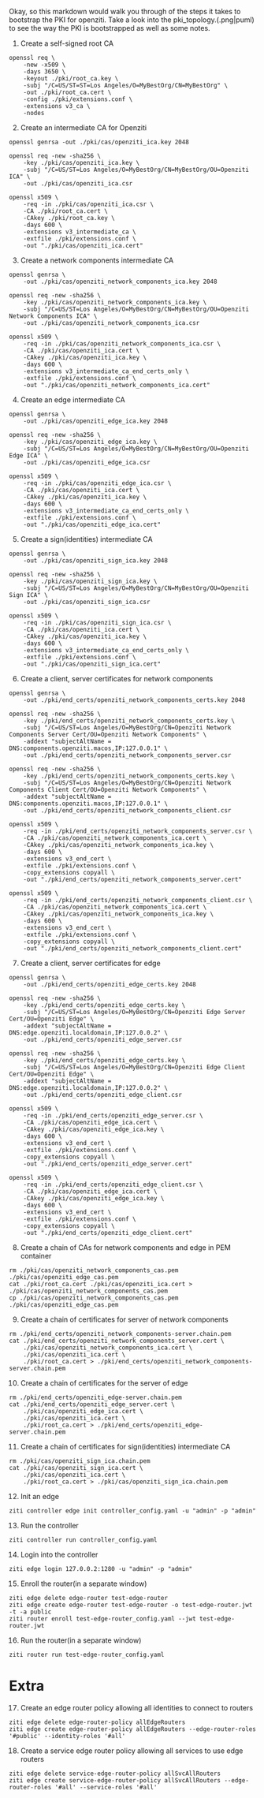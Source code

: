 Okay, so this markdown would walk you through of the steps it takes to bootstrap the PKI for openziti.
Take a look into the pki_topology.(.png|puml) to see the way the PKI is bootstrapped as well as some notes.

1. Create a self-signed root CA
```
openssl req \
    -new -x509 \
    -days 3650 \
    -keyout ./pki/root_ca.key \
    -subj "/C=US/ST=ST=Los Angeles/O=MyBestOrg/CN=MyBestOrg" \
    -out ./pki/root_ca.cert \
    -config ./pki/extensions.conf \
    -extensions v3_ca \
    -nodes
```
2. Create an intermediate CA for Openziti
```
openssl genrsa -out ./pki/cas/openziti_ica.key 2048

openssl req -new -sha256 \
    -key ./pki/cas/openziti_ica.key \
    -subj "/C=US/ST=Los Angeles/O=MyBestOrg/CN=MyBestOrg/OU=Openziti ICA" \
    -out ./pki/cas/openziti_ica.csr

openssl x509 \
    -req -in ./pki/cas/openziti_ica.csr \
    -CA ./pki/root_ca.cert \
    -CAkey ./pki/root_ca.key \
    -days 600 \
    -extensions v3_intermediate_ca \
    -extfile ./pki/extensions.conf \
    -out "./pki/cas/openziti_ica.cert"
```

3. Create a network components intermediate CA
```
openssl genrsa \
    -out ./pki/cas/openziti_network_components_ica.key 2048

openssl req -new -sha256 \
    -key ./pki/cas/openziti_network_components_ica.key \
    -subj "/C=US/ST=Los Angeles/O=MyBestOrg/CN=MyBestOrg/OU=Openziti Network Components ICA" \
    -out ./pki/cas/openziti_network_components_ica.csr

openssl x509 \
    -req -in ./pki/cas/openziti_network_components_ica.csr \
    -CA ./pki/cas/openziti_ica.cert \
    -CAkey ./pki/cas/openziti_ica.key \
    -days 600 \
    -extensions v3_intermediate_ca_end_certs_only \
    -extfile ./pki/extensions.conf \
    -out "./pki/cas/openziti_network_components_ica.cert"
```

4. Create an edge intermediate CA
```
openssl genrsa \
    -out ./pki/cas/openziti_edge_ica.key 2048

openssl req -new -sha256 \
    -key ./pki/cas/openziti_edge_ica.key \
    -subj "/C=US/ST=Los Angeles/O=MyBestOrg/CN=MyBestOrg/OU=Openziti Edge ICA" \
    -out ./pki/cas/openziti_edge_ica.csr

openssl x509 \
    -req -in ./pki/cas/openziti_edge_ica.csr \
    -CA ./pki/cas/openziti_ica.cert \
    -CAkey ./pki/cas/openziti_ica.key \
    -days 600 \
    -extensions v3_intermediate_ca_end_certs_only \
    -extfile ./pki/extensions.conf \
    -out "./pki/cas/openziti_edge_ica.cert"
```
5. Create a sign(identities) intermediate CA
```
openssl genrsa \
    -out ./pki/cas/openziti_sign_ica.key 2048

openssl req -new -sha256 \
    -key ./pki/cas/openziti_sign_ica.key \
    -subj "/C=US/ST=Los Angeles/O=MyBestOrg/CN=MyBestOrg/OU=Openziti Sign ICA" \
    -out ./pki/cas/openziti_sign_ica.csr

openssl x509 \
    -req -in ./pki/cas/openziti_sign_ica.csr \
    -CA ./pki/cas/openziti_ica.cert \
    -CAkey ./pki/cas/openziti_ica.key \
    -days 600 \
    -extensions v3_intermediate_ca_end_certs_only \
    -extfile ./pki/extensions.conf \
    -out "./pki/cas/openziti_sign_ica.cert"
```

6. Create a client, server certificates for network components
```
openssl genrsa \
    -out ./pki/end_certs/openziti_network_components_certs.key 2048

openssl req -new -sha256 \
    -key ./pki/end_certs/openziti_network_components_certs.key \
    -subj "/C=US/ST=Los Angeles/O=MyBestOrg/CN=Openziti Network Components Server Cert/OU=Openziti Network Components" \
    -addext "subjectAltName = DNS:components.openziti.macos,IP:127.0.0.1" \
    -out ./pki/end_certs/openziti_network_components_server.csr

openssl req -new -sha256 \
    -key ./pki/end_certs/openziti_network_components_certs.key \
    -subj "/C=US/ST=Los Angeles/O=MyBestOrg/CN=Openziti Network Components Client Cert/OU=Openziti Network Components" \
    -addext "subjectAltName = DNS:components.openziti.macos,IP:127.0.0.1" \
    -out ./pki/end_certs/openziti_network_components_client.csr

openssl x509 \
    -req -in ./pki/end_certs/openziti_network_components_server.csr \
    -CA ./pki/cas/openziti_network_components_ica.cert \
    -CAkey ./pki/cas/openziti_network_components_ica.key \
    -days 600 \
    -extensions v3_end_cert \
    -extfile ./pki/extensions.conf \
    -copy_extensions copyall \
    -out "./pki/end_certs/openziti_network_components_server.cert"

openssl x509 \
    -req -in ./pki/end_certs/openziti_network_components_client.csr \
    -CA ./pki/cas/openziti_network_components_ica.cert \
    -CAkey ./pki/cas/openziti_network_components_ica.key \
    -days 600 \
    -extensions v3_end_cert \
    -extfile ./pki/extensions.conf \
    -copy_extensions copyall \
    -out "./pki/end_certs/openziti_network_components_client.cert"
```

7. Create a client, server certificates for edge
```
openssl genrsa \
    -out ./pki/end_certs/openziti_edge_certs.key 2048

openssl req -new -sha256 \
    -key ./pki/end_certs/openziti_edge_certs.key \
    -subj "/C=US/ST=Los Angeles/O=MyBestOrg/CN=Openziti Edge Server Cert/OU=Openziti Edge" \
    -addext "subjectAltName = DNS:edge.openziti.localdomain,IP:127.0.0.2" \
    -out ./pki/end_certs/openziti_edge_server.csr

openssl req -new -sha256 \
    -key ./pki/end_certs/openziti_edge_certs.key \
    -subj "/C=US/ST=Los Angeles/O=MyBestOrg/CN=Openziti Edge Client Cert/OU=Openziti Edge" \
    -addext "subjectAltName = DNS:edge.openziti.localdomain,IP:127.0.0.2" \
    -out ./pki/end_certs/openziti_edge_client.csr

openssl x509 \
    -req -in ./pki/end_certs/openziti_edge_server.csr \
    -CA ./pki/cas/openziti_edge_ica.cert \
    -CAkey ./pki/cas/openziti_edge_ica.key \
    -days 600 \
    -extensions v3_end_cert \
    -extfile ./pki/extensions.conf \
    -copy_extensions copyall \
    -out "./pki/end_certs/openziti_edge_server.cert"

openssl x509 \
    -req -in ./pki/end_certs/openziti_edge_client.csr \
    -CA ./pki/cas/openziti_edge_ica.cert \
    -CAkey ./pki/cas/openziti_edge_ica.key \
    -days 600 \
    -extensions v3_end_cert \
    -extfile ./pki/extensions.conf \
    -copy_extensions copyall \
    -out "./pki/end_certs/openziti_edge_client.cert"
```


8. Create a chain of CAs for network components and edge in PEM container
```
rm ./pki/cas/openziti_network_components_cas.pem ./pki/cas/openziti_edge_cas.pem
cat ./pki/root_ca.cert ./pki/cas/openziti_ica.cert > ./pki/cas/openziti_network_components_cas.pem
cp ./pki/cas/openziti_network_components_cas.pem ./pki/cas/openziti_edge_cas.pem
```

9. Create a chain of certificates for server of network components
```
rm ./pki/end_certs/openziti_network_components-server.chain.pem
cat ./pki/end_certs/openziti_network_components_server.cert \
    ./pki/cas/openziti_network_components_ica.cert \
    ./pki/cas/openziti_ica.cert \
    ./pki/root_ca.cert > ./pki/end_certs/openziti_network_components-server.chain.pem
```

10. Create a chain of certificates for the server of edge
```
rm ./pki/end_certs/openziti_edge-server.chain.pem
cat ./pki/end_certs/openziti_edge_server.cert \
    ./pki/cas/openziti_edge_ica.cert \
    ./pki/cas/openziti_ica.cert \
    ./pki/root_ca.cert > ./pki/end_certs/openziti_edge-server.chain.pem
```

11. Create a chain of certificates for sign(identities) intermediate CA
```
rm ./pki/cas/openziti_sign_ica.chain.pem
cat ./pki/cas/openziti_sign_ica.cert \
    ./pki/cas/openziti_ica.cert \
    ./pki/root_ca.cert > ./pki/cas/openziti_sign_ica.chain.pem
```

12. Init an edge
```
ziti controller edge init controller_config.yaml -u "admin" -p "admin"
```

13. Run the controller
```
ziti controller run controller_config.yaml
```

14. Login into the controller
```
ziti edge login 127.0.0.2:1280 -u "admin" -p "admin"
```

15. Enroll the router(in a separate window)
```
ziti edge delete edge-router test-edge-router
ziti edge create edge-router test-edge-router -o test-edge-router.jwt -t -a public
ziti router enroll test-edge-router_config.yaml --jwt test-edge-router.jwt
```

16. Run the router(in a separate window)
```
ziti router run test-edge-router_config.yaml 
```

# Extra

17. Create an edge router policy allowing all identities to connect to routers
```
ziti edge delete edge-router-policy allEdgeRouters
ziti edge create edge-router-policy allEdgeRouters --edge-router-roles '#public' --identity-roles '#all'
```

18. Create a service edge router policy allowing all services to use edge routers
```
ziti edge delete service-edge-router-policy allSvcAllRouters
ziti edge create service-edge-router-policy allSvcAllRouters --edge-router-roles '#all' --service-roles '#all'
```
